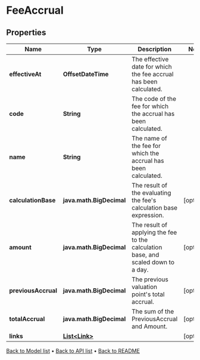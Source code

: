 

# FeeAccrual


## Properties

| Name | Type | Description | Notes |
|------------ | ------------- | ------------- | -------------|
|**effectiveAt** | **OffsetDateTime** | The effective date for which the fee accrual has been calculated. |  |
|**code** | **String** | The code of the fee for which the accrual has been calculated. |  |
|**name** | **String** | The name of the fee for which the accrual has been calculated. |  |
|**calculationBase** | **java.math.BigDecimal** | The result of the evaluating the fee&#39;s calculation base expression. |  [optional] |
|**amount** | **java.math.BigDecimal** | The result of applying the fee to the calculation base, and scaled down to a day. |  [optional] |
|**previousAccrual** | **java.math.BigDecimal** | The previous valuation point&#39;s total accrual. |  [optional] |
|**totalAccrual** | **java.math.BigDecimal** | The sum of the PreviousAccrual and Amount. |  [optional] |
|**links** | [**List&lt;Link&gt;**](Link.md) |  |  [optional] |



[Back to Model list](../README.md#documentation-for-models) &#8226; [Back to API list](../README.md#documentation-for-api-endpoints) &#8226; [Back to README](../README.md)


